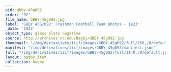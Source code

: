 ```yaml
---
pid: gbby-45g092
order: '92'
file_name: GBBY-45g092.jpg
label: 'GBBY 45G/092: Freshman Football Team photos - 1923'
_date: '1923'
object_type: glass plate negative
source: http://archives.nd.edu/Bagby/GBBY-45g092.jpg
thumbnail: "/img/derivatives/iiif/images/GBBY-45g092/full/250,/0/default.jpg"
manifest: "/img/derivatives/iiif/images/GBBY-45g092/manifest.json"
full: "/img/derivatives/iiif/images/GBBY-45g092/full/1140,/0/default.jpg"
layout: bagby_item
collection: bagby
---
```

